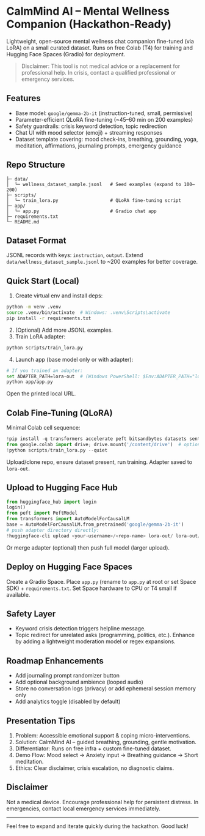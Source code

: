 # CalmMind AI – Mental Wellness Companion (Hackathon-Ready)

Lightweight, open-source mental wellness chat companion fine-tuned (via LoRA) on a small curated dataset. Runs on free Colab (T4) for training and Hugging Face Spaces (Gradio) for deployment.

> Disclaimer: This tool is not medical advice or a replacement for professional help. In crisis, contact a qualified professional or emergency services.

## Features
- Base model: `google/gemma-2b-it` (instruction-tuned, small, permissive)
- Parameter-efficient QLoRA fine-tuning (~45–60 min on 200 examples)
- Safety guardrails: crisis keyword detection, topic redirection
- Chat UI with mood selector (emoji) + streaming responses
- Dataset template covering: mood check-ins, breathing, grounding, yoga, meditation, affirmations, journaling prompts, emergency guidance

## Repo Structure
```
├─ data/
│  └─ wellness_dataset_sample.jsonl   # Seed examples (expand to 100–200)
├─ scripts/
│  └─ train_lora.py                   # QLoRA fine-tuning script
├─ app/
│  └─ app.py                          # Gradio chat app
├─ requirements.txt
└─ README.md
```

## Dataset Format
JSONL records with keys: `instruction`, `output`.
Extend `data/wellness_dataset_sample.jsonl` to ~200 examples for better coverage.

## Quick Start (Local)
1. Create virtual env and install deps:
```bash
python -m venv .venv
source .venv/bin/activate  # Windows: .venv\Scripts\activate
pip install -r requirements.txt
```
2. (Optional) Add more JSONL examples.
3. Train LoRA adapter:
```bash
python scripts/train_lora.py
```
4. Launch app (base model only or with adapter):
```bash
# If you trained an adapter:
set ADAPTER_PATH=lora-out  # (Windows PowerShell: $Env:ADAPTER_PATH="lora-out")
python app/app.py
```
Open the printed local URL.

## Colab Fine-Tuning (QLoRA)
Minimal Colab cell sequence:
```python
!pip install -q transformers accelerate peft bitsandbytes datasets sentencepiece protobuf<5
from google.colab import drive; drive.mount('/content/drive')  # optional persistence
!python scripts/train_lora.py --quiet
```
Upload/clone repo, ensure dataset present, run training. Adapter saved to `lora-out`.

## Upload to Hugging Face Hub
```python
from huggingface_hub import login
login()
from peft import PeftModel
from transformers import AutoModelForCausalLM
base = AutoModelForCausalLM.from_pretrained('google/gemma-2b-it')
# push adapter directory directly:
!huggingface-cli upload <your-username>/<repo-name> lora-out/ lora-out/ --include '*.bin'
```
Or merge adapter (optional) then push full model (larger upload).

## Deploy on Hugging Face Spaces
Create a Gradio Space. Place `app.py` (rename to `app.py` at root or set Space SDK) + `requirements.txt`. Set Space hardware to CPU or T4 small if available.

## Safety Layer
- Keyword crisis detection triggers helpline message.
- Topic redirect for unrelated asks (programming, politics, etc.).
Enhance by adding a lightweight moderation model or regex expansions.

## Roadmap Enhancements
- Add journaling prompt randomizer button
- Add optional background ambience (looped audio)
- Store no conversation logs (privacy) or add ephemeral session memory only
- Add analytics toggle (disabled by default)

## Presentation Tips
1. Problem: Accessible emotional support & coping micro-interventions.
2. Solution: CalmMind AI – guided breathing, grounding, gentle motivation.
3. Differentiator: Runs on free infra + custom fine-tuned dataset.
4. Demo Flow: Mood select -> Anxiety input -> Breathing guidance -> Short meditation.
5. Ethics: Clear disclaimer, crisis escalation, no diagnostic claims.

## Disclaimer
Not a medical device. Encourage professional help for persistent distress. In emergencies, contact local emergency services immediately.

---
Feel free to expand and iterate quickly during the hackathon. Good luck!
